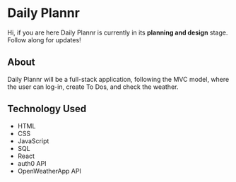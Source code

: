 # Daily Plannr

Hi, if you are here Daily Plannr is currently in its **planning and design** stage. Follow along for updates!

## About 

Daily Plannr will be a full-stack application, following the MVC model, where the user can log-in, create To Dos, and check the weather.

## Technology Used

* HTML
* CSS
* JavaScript
* SQL
* React
* auth0 API
* OpenWeatherApp API
